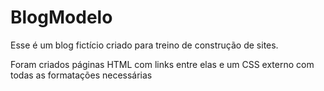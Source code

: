 # BlogModelo
Esse é um blog fictício criado para treino de construção de sites. 

Foram criados páginas HTML com links entre elas e um CSS externo com todas as formatações necessárias
